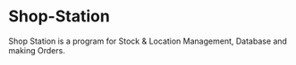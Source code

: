 # Shop-Station
Shop Station is a program for Stock &amp; Location Management, Database and making Orders.

